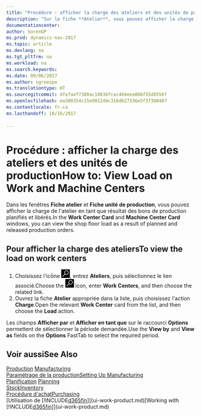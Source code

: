 ```yaml
---
title: "Procédure : afficher la charge des ateliers et des unités de production"
description: "Sur la fiche **Atelier**, vous pouvez afficher la charge des ateliers en tant que résultat des bons de production libérés."
documentationcenter: 
author: SorenGP
ms.prod: dynamics-nav-2017
ms.topic: article
ms.devlang: na
ms.tgt_pltfrm: na
ms.workload: na
ms.search.keywords: 
ms.date: 09/06/2017
ms.author: sgroespe
ms.translationtype: HT
ms.sourcegitcommit: 4fefaef7380ac10836fcac404eea006f55d8556f
ms.openlocfilehash: ea300354c15e9812d4c316d627336e5f3f308487
ms.contentlocale: fr-ca
ms.lasthandoff: 10/16/2017

---
```

# <a name="how-to-view-load-on-work-and-machine-centers"></a><span data-ttu-id="e2d4a-103">Procédure : afficher la charge des ateliers et des unités de production</span><span class="sxs-lookup"><span data-stu-id="e2d4a-103">How to: View Load on Work and Machine Centers</span></span>
<span data-ttu-id="e2d4a-104">Dans les fenêtres **Fiche atelier** et **Fiche unité de production**, vous pouvez afficher la charge de l'atelier en tant que résultat des bons de production planifiés et libérés.</span><span class="sxs-lookup"><span data-stu-id="e2d4a-104">In the **Work Center Card** and **Machine Center Card** windows, you can view the shop floor load as a result of planned and released production orders.</span></span>    

## <a name="to-view-the-load-on-work-centers"></a><span data-ttu-id="e2d4a-105">Pour afficher la charge des ateliers</span><span class="sxs-lookup"><span data-stu-id="e2d4a-105">To view the load on work centers</span></span>  
1.  <span data-ttu-id="e2d4a-106">Choisissez l'icône ![Page ou rapport pour la recherche](media/ui-search/search_small.png "icône Page ou rapport pour la recherche"), entrez **Ateliers**, puis sélectionnez le lien associé.</span><span class="sxs-lookup"><span data-stu-id="e2d4a-106">Choose the ![Search for Page or Report](media/ui-search/search_small.png "Search for Page or Report icon") icon, enter **Work Centers**, and then choose the related link.</span></span>  
2.  <span data-ttu-id="e2d4a-107">Ouvrez la fiche **Atelier** appropriée dans la liste, puis choisissez l'action **Charge**.</span><span class="sxs-lookup"><span data-stu-id="e2d4a-107">Open the relevant **Work Center** card from the list, and then choose the **Load** action.</span></span>  

<span data-ttu-id="e2d4a-108">Les champs **Afficher par** et **Afficher en tant que** sur le raccourci **Options** permettent de sélectionner la période demandée.</span><span class="sxs-lookup"><span data-stu-id="e2d4a-108">Use the **View by** and **View as** fields on the **Options** FastTab to select the required period.</span></span>  

## <a name="see-also"></a><span data-ttu-id="e2d4a-109">Voir aussi</span><span class="sxs-lookup"><span data-stu-id="e2d4a-109">See Also</span></span>  
<span data-ttu-id="e2d4a-110">[Production](production-manage-manufacturing.md)  </span><span class="sxs-lookup"><span data-stu-id="e2d4a-110">[Manufacturing](production-manage-manufacturing.md)  </span></span>  
[<span data-ttu-id="e2d4a-111">Paramétrage de la production</span><span class="sxs-lookup"><span data-stu-id="e2d4a-111">Setting Up Manufacturing</span></span>](production-configure-production-processes.md)  
<span data-ttu-id="e2d4a-112">[Planification](production-planning.md)    </span><span class="sxs-lookup"><span data-stu-id="e2d4a-112">[Planning](production-planning.md)    </span></span>  
[<span data-ttu-id="e2d4a-113">Stock</span><span class="sxs-lookup"><span data-stu-id="e2d4a-113">Inventory</span></span>](inventory-manage-inventory.md)  
[<span data-ttu-id="e2d4a-114">Procédure d'achat</span><span class="sxs-lookup"><span data-stu-id="e2d4a-114">Purchasing</span></span>](purchasing-manage-purchasing.md)  
<span data-ttu-id="e2d4a-115">[Utilisation de [!INCLUDE[d365fin](includes/d365fin_md.md)]](ui-work-product.md)</span><span class="sxs-lookup"><span data-stu-id="e2d4a-115">[Working with [!INCLUDE[d365fin](includes/d365fin_md.md)]](ui-work-product.md)</span></span>

